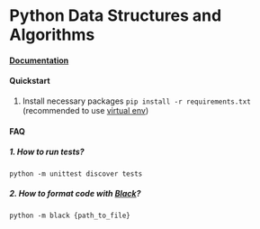 # Python Data Structures and Algorithms

#### [Documentation](https://lozhkinandrei.github.io/python-data-structures-algorithms)

#### Quickstart
1. Install necessary packages `pip install -r requirements.txt` (recommended to use [virtual env](https://docs.python.org/3/library/venv.html))

#### FAQ

##### 1. How to run tests?
`python -m unittest discover tests`

##### 2. How to format code with [Black](https://github.com/psf/black)?
`python -m black {path_to_file}`
